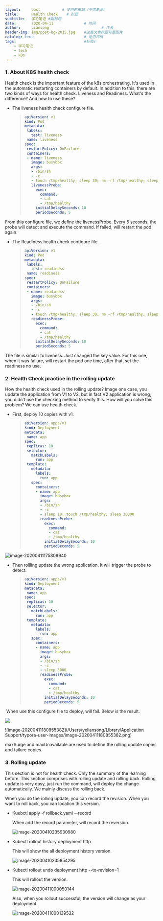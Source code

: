 ```yaml
---
layout:     post   		  # 使用的布局（不需要改）
title:      Health Check    # 标题
subtitle:   学习笔记 #副标题
date:       2020-04-11 				# 时间
author:     Liansong 						# 作者
header-img: img/post-bg-2015.jpg 	#这篇文章标题背景图片
catalog: true 						# 是否归档
tags:								#标签s
    - 学习笔记
    - tech
    - k8s
---
```


### 1. About K8S health check

Health check is the important feature of the k8s orchestrating. It's used in the automatic restarting containers by default. In addition to this, there are two kinds of ways for health check. Liveness and Readiness. What's the difference? And how to use these? 

- The liveness health check configure file.

  >```yaml
  >apiVersion: v1
  >kind: Pod
  >metadata:
  >  labels:
  >    test: liveness
  >  name: liveness
  >spec:
  >  restartPolicy: OnFailure
  >  containers:
  >  - name: liveness
  >    image: busybox
  >    args:
  >    - /bin/sh
  >    - -c
  >    - touch /tmp/healthy; sleep 30; rm -rf /tmp/healthy; sleep 60
  >    livenessProbe:
  >      exec:
  >        command:
  >        - cat
  >        - /tmp/healthy
  >      initialDelaySeconds: 10
  >      periodSeconds: 5
  >```

From this configure file, we define the livenessProbe. Every 5 seconds, the probe will detect and execute the command. If failed, will restart the pod again. 

- The  Readiness health check configure file.

  >```yaml
  >apiVersion: v1
  >kind: Pod
  >metadata:
  >  labels:
  >    test: readiness
  >  name: readiness
  >spec:
  >  restartPolicy: OnFailure
  >  containers:
  >  - name: readiness
  >    image: busybox
  >    args:
  >    - /bin/sh
  >    - -c
  >    - touch /tmp/healthy; sleep 30; rm -rf /tmp/healthy; sleep 60
  >    readinessProbe:
  >      exec:
  >        command:
  >        - cat
  >        - /tmp/healthy
  >      initialDelaySeconds: 10
  >      periodSeconds: 5
  >```

The file is similar to liveness. Just changed the key value. For this one, when it was failure, will restart the pod one time, after that, set the readiness no use. 

### 2. Health Check practice in the rolling update

How the health check used in the rolling update? Image one case, you update the application from V1 to V2, but in fact V2 application is wrong, you didn't use the checking method to verify this. How will you solve this problem? We can use health check.

- First, deploy 10 copies with v1.

  >```yaml
  >apiVersion: apps/v1
  >kind: Deployment
  >metadata:
  >  name: app
  >spec:
  >  replicas: 10
  >  selector:
  >    matchLabels:
  >      run: app
  >  template:
  >    metadata:
  >      labels:
  >        run: app
  >    spec:
  >      containers:
  >      - name: app
  >        image: busybox
  >        args:
  >        - /bin/sh
  >        - -c
  >        - sleep 10; touch /tmp/healthy; sleep 30000
  >        readinessProbe:
  >          exec:
  >            command:
  >            - cat
  >            - /tmp/healthy
  >          initialDelaySeconds: 10
  >          periodSeconds: 5
  >```

![image-20200411175808940](https://tva1.sinaimg.cn/large/007S8ZIlgy1gdpzbx6r8oj318i0qm7wh.jpg)

- Then rollling update the wrong application. It will trigger the probe to detect.

  >```yaml
  >apiVersion: apps/v1
  >kind: Deployment
  >metadata:
  >  name: app
  >spec:
  >  replicas: 10
  >  selector:
  >    matchLabels:
  >      run: app
  >  template:
  >    metadata:
  >      labels:
  >        run: app
  >    spec:
  >      containers:
  >      - name: app
  >        image: busybox
  >        args:
  >        - /bin/sh
  >        - -c
  >        - sleep 3000
  >        readinessProbe:
  >          exec:
  >            command:
  >            - cat
  >            - /tmp/healthy
  >          initialDelaySeconds: 10
  >          periodSeconds: 5
  >```

​        When use this configure file to deploy, will fail. Below is the result.

![ ](https://tva1.sinaimg.cn/large/007S8ZIlgy1gdpzk08tjbj313i0qe4qp.jpg)

![image-20200411180855382](/Users/yeliansong/Library/Application Support/typora-user-images/image-20200411180855382.png)

maxSurge and maxUnavailable are used to define the rolling update copies and failure copies.

### 3. Rolling update

This section is not for health check. Only the summary of the learning before.                                                                                                                                                                    This section comprises with rolling update and rolling back. Rolling update is very easy, just run the command, will deploy the change automatically. We mainly discuss the rolling back.

When you do the rolling update, you can record the revision. When you want to roll back, you can location this version.                                   

- Kuebctl apply -f rollback.yaml --record

  When add the record parameter, will record the reversion.

  ![image-20200410235930980](https://tva1.sinaimg.cn/large/00831rSTgy1gdp45c5s14j31ig0oohdt.jpg)

- Kubectl rollout history deployment http 

  This will show the all deployment history version.

  ![image-20200410235854295](https://tva1.sinaimg.cn/large/00831rSTgy1gdp44rkss8j31640cqtoh.jpg)

- Kubectl rollout undo deployment http --to-revision=1

  This will rollout the version.

  ![image-20200411000050144](https://tva1.sinaimg.cn/large/00831rSTgy1gdp46orwccj31mw0aa4gs.jpg)

  Also, when you rollout successful, the version will change as your deployment.

  ![image-20200411000139532](https://tva1.sinaimg.cn/large/00831rSTgy1gdp47k5pepj31760bo170.jpg)